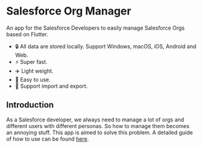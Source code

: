 # Salesforce Org Manager

An app for the Salesforce Developers to easily manage Salesforce Orgs based on Flutter.
* 🔒 All data are stored locally. Support Windows, macOS, iOS, Android and Web.
* ⚡ Super fast.
* ✈️ Light weight.
* 📝 Easy to use.
* 🚚 Support import and export.

## Introduction

As a Salesforce developer, we always need to manage a lot of orgs and different users with different personas. So how to manage them becomes an annoying stuff. This app is aimed to solve this problem. A detailed guide of how to use can be found [here](./doc/Guide.md). 
